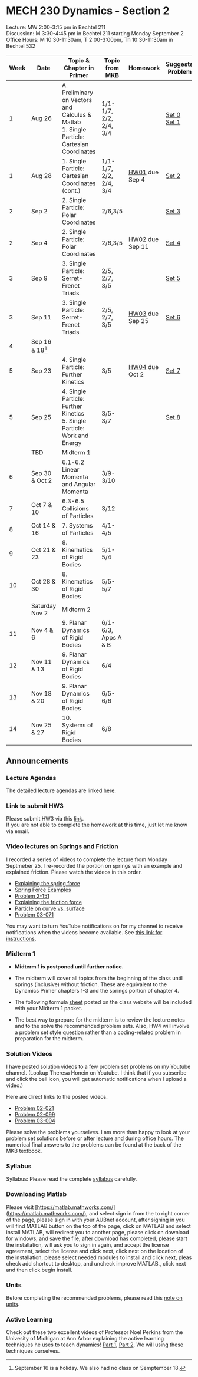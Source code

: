 # MECH 230 Dynamics - Section 2
Lecture: MW 2:00-3:15 pm in Bechtel 211\
Discussion: M 3:30-4:45 pm in Bechtel 211 starting Monday September 2\
Office Hours: M 10:30-11:30am, T 2:00-3:00pm, Th 10:30-11:30am in Bechtel 532

| Week | Date | Topic & Chapter in Primer | Topic from MKB | Homework | Suggested Problems |
| ---- | ------- |-------------------------- | ------- |-------- | ------- |
| 1 | Aug 26 | A. Preliminary on Vectors and Calculus & Matlab <br> 1. Single Particle: Cartesian Coordinates | 1/1-1/7, 2/2, 2/4, 3/4 |  | [Set 0](sets/Set00.pdf)<br>[Set 1](sets/Set01.pdf) |
| 1 | Aug 28 | 1. Single Particle: Cartesian Coordinates (cont.) | 1/1-1/7, 2/2, 2/4, 3/4 | [HW01](HW/HW01.pdf) due Sep 4 | [Set 2](sets/Set02.pdf) |
| 2 | Sep 2 | 2. Single Particle: Polar Coordinates | 2/6,3/5 |  | [Set 3](sets/Set03.pdf) |
| 2 | Sep 4 | 2. Single Particle: Polar Coordinates | 2/6,3/5 | [HW02](HW/HW02.pdf) due Sep 11 | [Set 4](sets/Set04.pdf) |
| 3 | Sep 9 | 3. Single Particle: Serret-Frenet Triads | 2/5, 2/7, 3/5 |  | [Set 5](sets/Set05.pdf) |
| 3 | Sep 11 | 3. Single Particle: Serret-Frenet Triads | 2/5, 2/7, 3/5 | [HW03](HW/HW03.pdf) due Sep 25 | [Set 6](sets/Set06.pdf) |
| 4 | Sep 16 & 18[^1] |  |  |  |  |
| 5 | Sep 23 | 4. Single Particle: Further Kinetics | 3/5 | [HW04](HW/HW04.pdf) due Oct 2 | [Set 7](sets/Set07.pdf) |
| 5 | Sep 25 | 4. Single Particle: Further Kinetics <br> 5. Single Particle: Work and Energy | 3/5-3/7 |  | [Set 8](sets/Set08.pdf) |
| | TBD | Midterm 1 |
| 6 | Sep 30 & Oct 2 | 6.1-6.2 Linear Momenta and Angular Momenta | 3/9-3/10 |  |  |
| 7 | Oct 7 & 10 | 6.3-6.5 Collisions of Particles | 3/12 |  |  |
| 8 | Oct 14 & 16 | 7. Systems of Particles | 4/1-4/5 |  |  |
| 9 | Oct 21 & 23 | 8. Kinematics of Rigid Bodies | 5/1-5/4 |  |  |
| 10 | Oct 28 & 30 | 8. Kinematics of Rigid Bodies | 5/5-5/7 |  |  |
| | Saturday Nov 2 | Midterm 2
| 11 | Nov 4 & 6 | 9. Planar Dynamics of Rigid Bodies | 6/1-6/3, Apps A & B |  |  |
| 12 | Nov 11 & 13 | 9. Planar Dynamics of Rigid Bodies | 6/4 |  |  |
| 13 | Nov 18 & 20 | 9. Planar Dynamics of Rigid Bodies | 6/5-6/6 |  |  |
| 14 | Nov 25 & 27 | 10. Systems of Rigid Bodies | 6/8 |  |  |

[^1]: September 16 is a holiday. We also had no class on Semptember 18.

## Announcements

### Lecture Agendas
The detailed lecture agendas are linked [here](lectures-agenda.md).

### Link to submit HW3
Please submit HW3 via this [link](https://forms.office.com/r/HRajGvzegN).<br>
If you are not able to complete the homework at this time, just let me know via email.

### Video lectures on Springs and Friction
I recorded a series of videos to complete the lecture from Monday Septmeber 25. I re-recorded the portion on springs with an example and explained friction.
Please watch the videos in this order.
- [Explaining the spring force](https://youtu.be/WtTDHW2JUVY)
- [Spring Force Examples](https://youtu.be/YiOZregJx9w)
- [Problem 2-151](https://youtu.be/Z8Un0esREyw)
- [Explaining the friction force](https://youtu.be/_fvCFtpL3c8)
- [Particle on curve vs. surface](https://youtu.be/XNdP7Nk850s)
- [Problem 03-071](https://youtu.be/RDFfE0tFTnk)

You may want to turn YouTube notifications on for my channel to receive notifications when the videos become available. See [this link for instructions](https://support.google.com/youtube/answer/3382248?hl=en&co=GENIE.Platform%3DAndroid).


### Midterm 1

- **Midterm 1 is postponed until further notice.**

- The midterm will cover all topics from the beginning of the class until springs (inclusive) without friction. These are equivalent to the Dynamics Primer chapters 1-3 and the springs portion of chapter 4.

-	The following formula [sheet](Midterm_1_Formulas.pdf) posted on the class website will be included with your Midterm 1 packet.

- The best way to prepare for the midterm is to review the lecture notes and to the solve the recommended problem sets.
Also, HW4 will involve a problem set style question rather than a coding-related problem in preparation for the midterm.

### Solution Videos

I have posted solution videos to a few problem set problems on my Youtube channel. (Lookup Theresa Honein on Youtube. I think that if you subscribe and click the bell icon, you will get automatic notifications when I upload a video.)

Here are direct links to the posted videos.
- [Problem 02-021](https://youtu.be/wbUBexp8xfc)
- [Problem 02-099](https://www.youtube.com/watch?v=Bt5neJj4Zhc&t=911s)
- [Problem 03-004](https://www.youtube.com/watch?v=LAl3ZUiUpus&list=PLT0TfbRhIpQFwEo4f-kzETUIjA1tQqJV9&index=1)

Please solve the problems yourselves. I am more than happy to look at your problem set solutions before or after lecture and during office hours. The numerical final answers to the problems can be found at the back of the MKB textbook.

### Syllabus
Syllabus: Please read the complete [syllabus](MECH230-Syllabus-Sec2.pdf) carefully.

### Downloading Matlab
Please visit [https://matlab.mathworks.com/](https://matlab.mathworks.com/), and select sign in from the to right corner of the page, please sign in with your AUBnet account, after signing in you will find MATLAB button on the top of the page, click on MATLAB and select install MATLAB, will redirect you to another page, please click on download for windows, and save the file, after download has completed, please start the installation, will ask you to sign in again, and accept the license agreement, select the license and click next, click next on the location of the installation, please select needed modules to install and click next, pleas check add shortcut to desktop, and uncheck improve MATLAB,, click next and then click begin install.

### Units
Before completing the recommended problems, please read this [note on units](notes/Note_on_Units.pdf).

### Active Learning
Check out these two excellent videos of Professor Noel Perkins from the Univesity of Michigan at Ann Arbor explaining the active learning techniques he uses to teach dynamics! [Part 1](https://www.youtube.com/watch?v=wHEys-JHeb8), [Part 2](https://www.youtube.com/watch?v=96j69u4v-wE). We will using these techniques ourselves.



